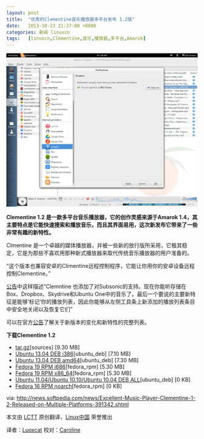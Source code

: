 ```yaml
---
layout: post
title:	"优秀的Clementine音乐播放器多平台发布 1.2版"
date:	2013-10-23 21:37:00 +0800 
categories:	新闻 linuxcn 
tags:	[linuxcn,Clementine,音乐,播放器,多平台,Amarok]
---
```



 ![](/Asserts/Images/album/201310/23/204640pv6vrpmg6devg6de.png)


**Clementine 1.2 是一款多平台音乐播放器，它的创作灵感来源于Amarok 1.4，其主要特点是它能快速搜索和播放音乐，而且其界面易用，这次新发布它带来了一些非常有趣的新特性。**


Clmentine 是一个卓越的媒体播放器，并被一些新的放行版所采用，它极其稳定，它是为那些不喜欢用那种新式播放器来取代传统音乐播放器的用户准备的。


“这个版本也兼容安卓的Climentine远程控制程序，它能让你用你的安卓设备远程控制Clementine。”


[公告](http://www.clementine-player.org/)中这样描述“Clemntine 也添加了对Subsonic的支持。现在你能听存储在Box、Dropbox、Skydrive和Ubuntu One中的音乐了。最后一个要说的主要新特征是能够‘标记’你的播放列表，因此你能够从左侧工具条上新添加的播放列表条目中安全地关闭以及恢复它们”


可以在官方[公告](http://www.clementine-player.org/)了解关于新版本的变化和新特性的完整列表。


**下载Clementine 1.2**


* [tar.gz](https://clementine-player.googlecode.com/files/clementine-1.2.0.tar.gz)[sources] [9.30 MB]
* [Ubuntu 13.04 DEB i386](https://clementine-player.googlecode.com/files/clementine_1.2.0%7Eraring_i386.deb)[ubuntu\_deb] [7.10 MB]
* [Ubuntu 13.04 DEB amd64](https://clementine-player.googlecode.com/files/clementine_1.2.0%7Eraring_amd64.deb)[ubuntu\_deb] [7.30 MB]
* [Fedora 19 RPM i686](https://clementine-player.googlecode.com/files/clementine-1.2.0-1.fc19.i686.rpm)[fedora\_rpm] [5.30 MB]
* [Fedora 19 RPM x86\_64](https://clementine-player.googlecode.com/files/clementine-1.2.0-1.fc19.x86_64.rpm)[fedora\_rpm] [5.30 MB]
* [Ubuntu 11.04/Ubuntu 10.10/Ubuntu 10.04 DEB ALL](http://code.google.com/p/clementine-player/downloads/list)[ubuntu\_deb] [0 KB]
* [Fedora 16 RPM noarch](http://code.google.com/p/clementine-player/downloads/list)[fedora\_rpm] [0 KB]


 


via: <http://news.softpedia.com/news/Excellent-Music-Player-Clementine-1-2-Released-on-Multiple-Platforms-391342.shtml>


本文由 [LCTT](https://github.com/LCTT/TranslateProject) 原创翻译，[Linux中国](http://linux.cn/) 荣誉推出


译者：[Luoxcat](https://github.com/Luoxcat) 校对：[Caroline](https://github.com/carolinewuyan)
